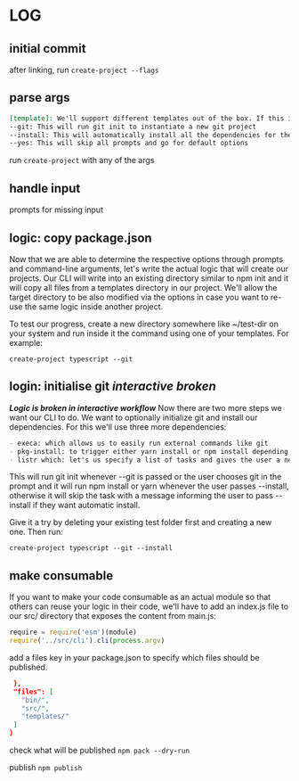 # LOG

## initial commit

after linking, run `create-project --flags`

## parse args

```md
[template]: We'll support different templates out of the box. If this is not passed we'll prompt the user to select a template
--git: This will run git init to instantiate a new git project
--install: This will automatically install all the dependencies for the project
--yes: This will skip all prompts and go for default options
```

run `create-project` with any of the args

## handle input

prompts for missing input

## logic: copy package.json

Now that we are able to determine the respective options through prompts and command-line arguments, let's write the actual logic that will create our projects. Our CLI will write into an existing directory similar to npm init and it will copy all files from a templates directory in our project. We'll allow the target directory to be also modified via the options in case you want to re-use the same logic inside another project.

To test our progress, create a new directory somewhere like ~/test-dir on your system and run inside it the command using one of your templates. For example:

`create-project typescript --git`

## login: initialise git _interactive broken_

**_Logic is broken in interactive workflow_**
Now there are two more steps we want our CLI to do. We want to optionally initialize git and install our dependencies. For this we'll use three more dependencies:

```md
- execa: which allows us to easily run external commands like git
- pkg-install: to trigger either yarn install or npm install depending on what the user uses
- listr which: let's us specify a list of tasks and gives the user a neat progress overview
```

This will run git init whenever --git is passed or the user chooses git in the prompt and it will run npm install or yarn whenever the user passes --install, otherwise it will skip the task with a message informing the user to pass --install if they want automatic install.

Give it a try by deleting your existing test folder first and creating a new one. Then run:

`create-project typescript --git --install`

## make consumable

If you want to make your code consumable as an actual module so that others can reuse your logic in their code, we'll have to add an index.js file to our src/ directory that exposes the content from main.js:

```js
require = require('esm')(module)
require('../src/cli').cli(process.argv)
```

add a files key in your package.json to specify which files should be published.

```json
 },
 "files": [
   "bin/",
   "src/",
   "templates/"
 ]
}
```

check what will be published `npm pack --dry-run`

publish `npm publish`
